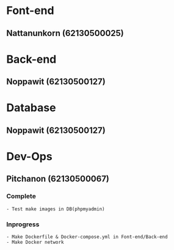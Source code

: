 # Font-end
## Nattanunkorn (62130500025)

# Back-end
## Noppawit (62130500127)

# Database
## Noppawit (62130500127)

# Dev-Ops
## Pitchanon (62130500067)
### Complete
    - Test make images in DB(phpmyadmin)

### Inprogress
    - Make Dockerfile & Docker-compose.yml in Font-end/Back-end
    - Make Docker network
    